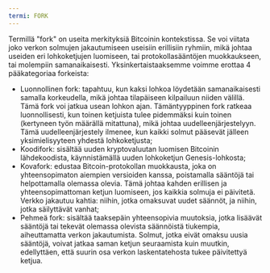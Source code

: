 ```yaml
---
termi: FORK
---
```


Termillä "fork" on useita merkityksiä Bitcoinin kontekstissa. Se voi viitata joko verkon solmujen jakautumiseen useisiin erillisiin ryhmiin, mikä johtaa useiden eri lohkoketjujen luomiseen, tai protokollasääntöjen muokkaukseen, tai molempiin samanaikaisesti. Yksinkertaistaaksemme voimme erottaa 4 pääkategoriaa forkeista:
* Luonnollinen fork: tapahtuu, kun kaksi lohkoa löydetään samanaikaisesti samalla korkeudella, mikä johtaa tilapäiseen kilpailuun niiden välillä. Tämä fork voi jatkua usean lohkon ajan. Tämäntyyppinen fork ratkeaa luonnollisesti, kun toinen ketjuista tulee pidemmäksi kuin toinen (kertyneen työn määrällä mitattuna), mikä johtaa uudelleenjärjestelyyn. Tämä uudelleenjärjestely ilmenee, kun kaikki solmut pääsevät jälleen yksimielisyyteen yhdestä lohkoketjusta;
* Koodifork: sisältää uuden kryptovaluutan luomisen Bitcoinin lähdekoodista, käynnistämällä uuden lohkoketjun Genesis-lohkosta;
* Kovafork: edustaa Bitcoin-protokollan muokkausta, joka on yhteensopimaton aiempien versioiden kanssa, poistamalla sääntöjä tai helpottamalla olemassa olevia. Tämä johtaa kahden erillisen ja yhteensopimattoman ketjun luomiseen, jos kaikkia solmuja ei päivitetä. Verkko jakautuu kahtia: niihin, jotka omaksuvat uudet säännöt, ja niihin, jotka säilyttävät vanhat;
* Pehmeä fork: sisältää taaksepäin yhteensopivia muutoksia, jotka lisäävät sääntöjä tai tekevät olemassa olevista säännöistä tiukempia, aiheuttamatta verkon jakautumista. Solmut, jotka eivät omaksu uusia sääntöjä, voivat jatkaa saman ketjun seuraamista kuin muutkin, edellyttäen, että suurin osa verkon laskentatehosta tukee päivitettyä ketjua.